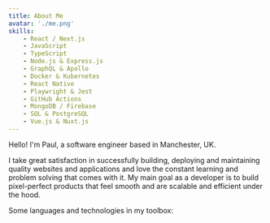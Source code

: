 ```yaml
---
title: About Me
avatar: './me.png'
skills:
    - React / Next.js
    - JavaScript
    - TypeScript
    - Node.js & Express.js
    - GraphQL & Apollo
    - Docker & Kubernetes
    - React Native
    - Playwright & Jest
    - GitHub Actions
    - MongoDB / Firebase
    - SQL & PostgreSQL
    - Vue.js & Nuxt.js
---
```


Hello! I'm Paul, a software engineer based in Manchester, UK.

I take great satisfaction in successfully building, deploying and maintaining quality websites and applications and love the constant learning and problem solving that comes with it. My main goal as a developer is to build pixel-perfect products that feel smooth and are scalable and efficient under the hood.

Some languages and technologies in my toolbox:
